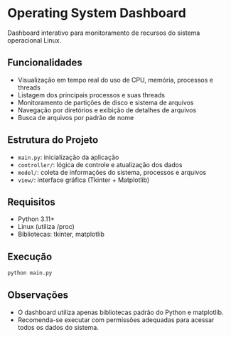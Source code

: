 # Operating System Dashboard

Dashboard interativo para monitoramento de recursos do sistema operacional Linux.

## Funcionalidades
- Visualização em tempo real do uso de CPU, memória, processos e threads
- Listagem dos principais processos e suas threads
- Monitoramento de partições de disco e sistema de arquivos
- Navegação por diretórios e exibição de detalhes de arquivos
- Busca de arquivos por padrão de nome

## Estrutura do Projeto
- `main.py`: inicialização da aplicação
- `controller/`: lógica de controle e atualização dos dados
- `model/`: coleta de informações do sistema, processos e arquivos
- `view/`: interface gráfica (Tkinter + Matplotlib)

## Requisitos
- Python 3.11+
- Linux (utiliza /proc)
- Bibliotecas: tkinter, matplotlib

## Execução
```bash
python main.py
```

## Observações
- O dashboard utiliza apenas bibliotecas padrão do Python e matplotlib.
- Recomenda-se executar com permissões adequadas para acessar todos os dados do sistema.
